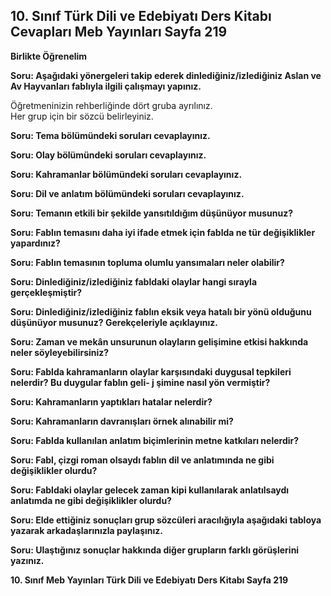 ## 10. Sınıf Türk Dili ve Edebiyatı Ders Kitabı Cevapları Meb Yayınları Sayfa 219

**Birlikte Öğrenelim**

**Soru: Aşağıdaki yönergeleri takip ederek dinlediğiniz/izlediğiniz Aslan ve Av Hayvanları fablıyla ilgili çalışmayı yapınız.**

Öğretmeninizin rehberliğinde dört gruba ayrılınız.  
 Her grup için bir sözcü belirleyiniz.

**Soru: Tema bölümündeki soruları cevaplayınız.**

**Soru: Olay bölümündeki soruları cevaplayınız.**

**Soru: Kahramanlar bölümündeki soruları cevaplayınız.**

**Soru: Dil ve anlatım bölümündeki soruları cevaplayınız.**

**Soru: Temanın etkili bir şekilde yansıtıldığım düşünüyor musunuz?**

**Soru: Fablın temasını daha iyi ifade etmek için fablda ne tür değişiklikler yapardınız?**

**Soru: Fablın temasının topluma olumlu yansımaları neler olabilir?**

**Soru: Dinlediğiniz/izlediğiniz fabldaki olaylar hangi sırayla gerçekleşmiştir?**

**Soru: Dinlediğiniz/izlediğiniz fablın eksik veya hatalı bir yönü olduğunu düşünüyor musunuz? Gerekçeleriyle açıklayınız.**

**Soru: Zaman ve mekân unsurunun olayların gelişimine etkisi hakkında neler söyleyebilirsiniz?**

**Soru: Fablda kahramanların olaylar karşısındaki duygusal tepkileri nelerdir? Bu duygular fablın geli- j şimine nasıl yön vermiştir?**

**Soru: Kahramanların yaptıkları hatalar nelerdir?**

**Soru: Kahramanların davranışları örnek alınabilir mi?**

**Soru: Fablda kullanılan anlatım biçimlerinin metne katkıları nelerdir?**

**Soru: Fabl, çizgi roman olsaydı fablın dil ve anlatımında ne gibi değişiklikler olurdu?**

**Soru: Fabldaki olaylar gelecek zaman kipi kullanılarak anlatılsaydı anlatımda ne gibi değişiklikler olurdu?**

**Soru: Elde ettiğiniz sonuçları grup sözcüleri aracılığıyla aşağıdaki tabloya yazarak arkadaşlarınızla paylaşınız.**

**Soru: Ulaştığınız sonuçlar hakkında diğer grupların farklı görüşlerini yazınız.**

**10. Sınıf Meb Yayınları Türk Dili ve Edebiyatı Ders Kitabı Sayfa 219**